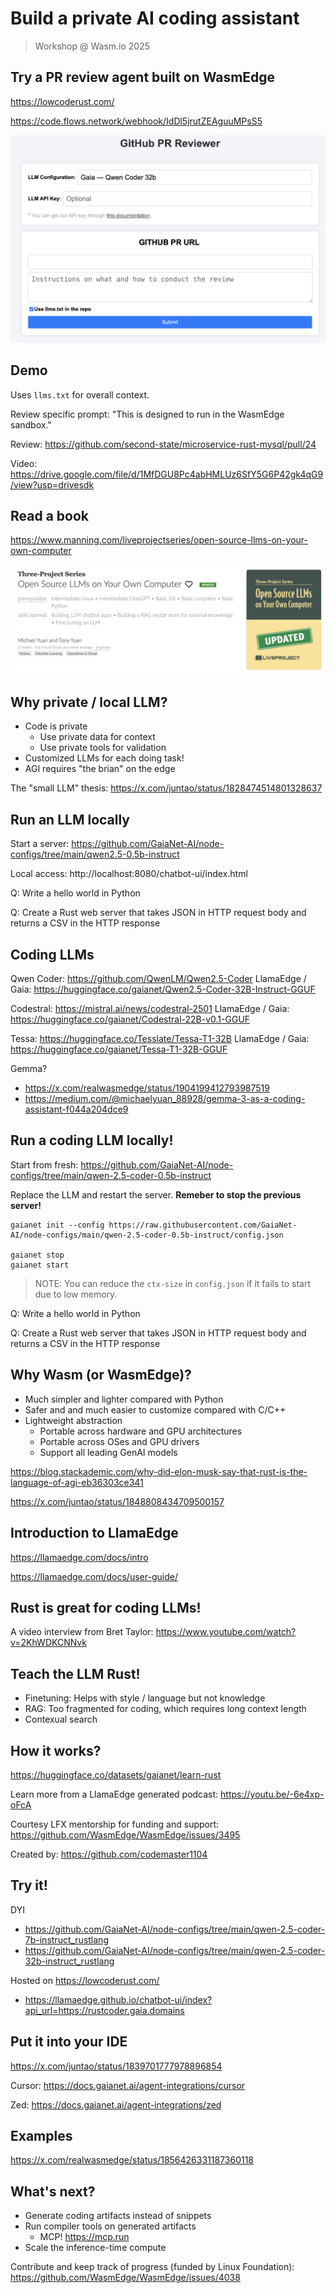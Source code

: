 # Build a private AI coding assistant

> Workshop @ Wasm.io 2025

## Try a PR review agent built on WasmEdge

https://lowcoderust.com/

https://code.flows.network/webhook/IdDl5jrutZEAguuMPsS5

![](pr-reviewer.png)

## Demo

Uses `llms.txt` for overall context.

Review specific prompt: "This is designed to run in the WasmEdge sandbox."

Review: https://github.com/second-state/microservice-rust-mysql/pull/24

Video: https://drive.google.com/file/d/1MfDGU8Pc4abHMLUz6SfY5G6P42gk4qG9/view?usp=drivesdk

## Read a book

https://www.manning.com/liveprojectseries/open-source-llms-on-your-own-computer

![](book.png)

## Why private / local LLM?

* Code is private
  * Use private data for context
  * Use private tools for validation
* Customized LLMs for each doing task!
* AGI requires "the brian" on the edge

The "small LLM" thesis: https://x.com/juntao/status/1828474514801328637

## Run an LLM locally

Start a server: https://github.com/GaiaNet-AI/node-configs/tree/main/qwen2.5-0.5b-instruct

Local access: http://localhost:8080/chatbot-ui/index.html

Q: Write a hello world in Python

Q: Create a Rust web server that takes JSON in HTTP request body and returns a CSV in the HTTP response

## Coding LLMs

Qwen Coder: https://github.com/QwenLM/Qwen2.5-Coder
LlamaEdge / Gaia: https://huggingface.co/gaianet/Qwen2.5-Coder-32B-Instruct-GGUF

Codestral: https://mistral.ai/news/codestral-2501
LlamaEdge / Gaia: https://huggingface.co/gaianet/Codestral-22B-v0.1-GGUF

Tessa: https://huggingface.co/Tesslate/Tessa-T1-32B
LlamaEdge / Gaia: https://huggingface.co/gaianet/Tessa-T1-32B-GGUF

Gemma? 
* https://x.com/realwasmedge/status/1904199412793987519
* https://medium.com/@michaelyuan_88928/gemma-3-as-a-coding-assistant-f044a204dce9

## Run a coding LLM locally!

Start from fresh: https://github.com/GaiaNet-AI/node-configs/tree/main/qwen-2.5-coder-0.5b-instruct

Replace the LLM and restart the server. **Remeber to stop the previous server!**

```
gaianet init --config https://raw.githubusercontent.com/GaiaNet-AI/node-configs/main/qwen-2.5-coder-0.5b-instruct/config.json

gaianet stop
gaianet start
```

> NOTE: You can reduce the `ctx-size` in `config.json` if it fails to start due to low memory.

Q: Write a hello world in Python

Q: Create a Rust web server that takes JSON in HTTP request body and returns a CSV in the HTTP response

## Why Wasm (or WasmEdge)?

* Much simpler and lighter compared with Python
* Safer and and much easier to customize compared with C/C++
* Lightweight abstraction
  * Portable across hardware and GPU architectures
  * Portable across OSes and GPU drivers
  * Support all leading GenAI models

https://blog.stackademic.com/why-did-elon-musk-say-that-rust-is-the-language-of-agi-eb36303ce341

https://x.com/juntao/status/1848808434709500157

## Introduction to LlamaEdge

https://llamaedge.com/docs/intro

https://llamaedge.com/docs/user-guide/

## Rust is great for coding LLMs!

A video interview from Bret Taylor: https://www.youtube.com/watch?v=2KhWDKCNNvk

## Teach the LLM Rust!

* Finetuning: Helps with style / language but not knowledge
* RAG: Too fragmented for coding, which requires long context length
* Contexual search

## How it works?

https://huggingface.co/datasets/gaianet/learn-rust

Learn more from a LlamaEdge generated podcast: https://youtu.be/-6e4xp-oFcA

Courtesy LFX mentorship for funding and support: https://github.com/WasmEdge/WasmEdge/issues/3495 

Created by: https://github.com/codemaster1104

## Try it!

DYI

* https://github.com/GaiaNet-AI/node-configs/tree/main/qwen-2.5-coder-7b-instruct_rustlang
* https://github.com/GaiaNet-AI/node-configs/tree/main/qwen-2.5-coder-32b-instruct_rustlang

Hosted on https://lowcoderust.com/

* https://llamaedge.github.io/chatbot-ui/index?api_url=https://rustcoder.gaia.domains

## Put it into your IDE

https://x.com/juntao/status/1839701777978896854

Cursor: https://docs.gaianet.ai/agent-integrations/cursor

Zed: https://docs.gaianet.ai/agent-integrations/zed

## Examples

https://x.com/realwasmedge/status/1856426331187360118

## What's next?

* Generate coding artifacts instead of snippets
* Run compiler tools on generated artifacts
  * MCP! https://mcp.run
* Scale the inference-time compute

Contribute and keep track of progress (funded by Linux Foundation): 
https://github.com/WasmEdge/WasmEdge/issues/4038


